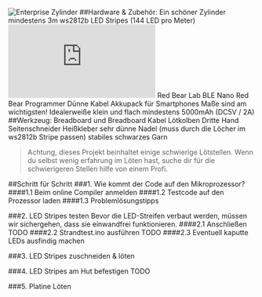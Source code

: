 ![Enterprise Zylinder](Colors.JPG)
##Hardware & Zubehör:
	Ein schöner Zylinder
	mindestens 3m ws2812b LED Stripes (144 LED pro Meter) ![Ebay](http://www.ebay.de/sch/i.html?_odkw=ws2812b&_osacat=0&_from=R40&_trksid=p2045573.m570.l1311.R5.TR12.TRC2.A0.H0.Xws2812b+.TRS0&_nkw=ws2812b+144&_sacat=0)
	Red Bear Lab BLE Nano
	Red Bear Programmer
	Dünne Kabel
	Akkupack für Smartphones
		Maße sind am wichtigsten!
		Idealerweiße klein und flach
		mindestens 5000mAh (DC5V / 2A)  
##Werkzeug:
	Breadboard und Breadboard Kabel
	Lötkolben
	Dritte Hand
	Seitenschneider
	Heißkleber
	sehr dünne Nadel (muss durch die Löcher im ws2812b Stripe passen)
	stabiles schwarzes Garn

>Achtung, dieses Projekt beinhaltet einige schwierige Lötstellen. Wenn du selbst wenig erfahrung im Löten hast, suche dir für die schwierigeren Stellen hilfe von einem Profi.

##Schritt für Schritt
###1. Wie kommt der Code auf den Mikroprozessor?
####1.1 Beim online Compiler anmelden
####1.2 Testcode auf den Prozessor laden
####1.3 Problemlösungstipps

###2. LED Stripes testen
Bevor die LED-Streifen verbaut werden, müssen wir sichergehen, dass sie einwandfrei funktionieren. 
####2.1 Anschließen
TODO
####2.2 Strandtest.ino ausführen
TODO
####2.3 Eventuell kaputte LEDs ausfindig machen


###3. LED Stripes zuschneiden & löten


###4. LED Stripes am Hut befestigen
TODO

###5. Platine Löten


